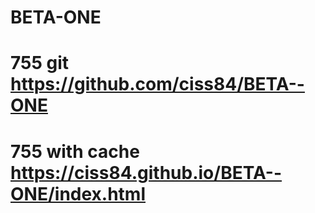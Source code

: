 # BETA-ONE
# 755 git https://github.com/ciss84/BETA--ONE
# 755 with cache https://ciss84.github.io/BETA--ONE/index.html

